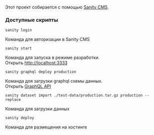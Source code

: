 Этот проект собирается с помощью [Sanity CMS](https://www.sanity.io/).

### Доступные скрипты

`sanity login`

Команда для авторизации в Sanity CMS

`sanity start`

Команда для запуска в режиме разработки.<br />
Открыть [http://localhost:3333](http://localhost:3333)

`sanity graphql deploy production`

Команда для загрузки graphql схемы данных.<br />
Открыть [GraphQL API](https://dr5z3qwe.api.sanity.io/v1/graphql/production/default)

`sanity dataset import ./test-data/production.tar.gz production --replace`

Команда для загрузки данных

`sanity deploy`

Команда для размещения на хостинге
